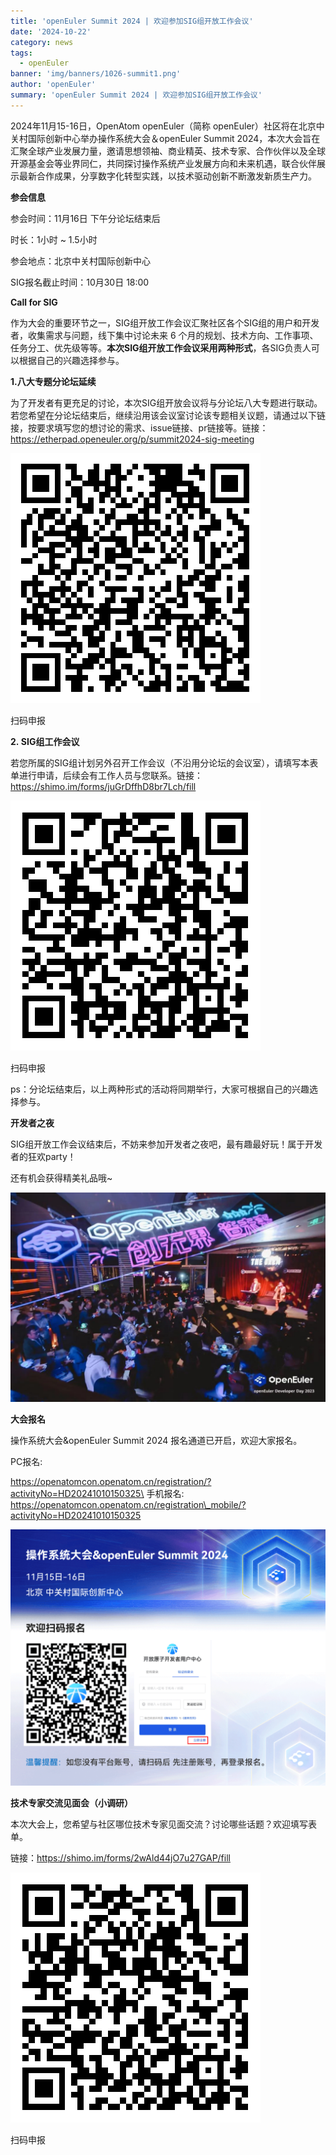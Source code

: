 ```yaml
---
title: 'openEuler Summit 2024 | 欢迎参加SIG组开放工作会议'
date: '2024-10-22'
category: news
tags:
  - openEuler
banner: 'img/banners/1026-summit1.png'
author: 'openEuler'
summary: 'openEuler Summit 2024 | 欢迎参加SIG组开放工作会议'
---
```





2024年11月15-16日，OpenAtom openEuler（简称
openEuler）社区将在北京中关村国际创新中心举办操作系统大会＆openEuler
Summit
2024，本次大会旨在汇聚全球产业发展力量，邀请思想领袖、商业精英、技术专家、合作伙伴以及全球开源基金会等业界同仁，共同探讨操作系统产业发展方向和未来机遇，联合伙伴展示最新合作成果，分享数字化转型实践，以技术驱动创新不断激发新质生产力。

**参会信息**

参会时间：11月16日 下午分论坛结束后

时长：1小时 \~ 1.5小时

参会地点：北京中关村国际创新中心

SIG报名截止时间：10月30日 18:00

**Call for SIG**

作为大会的重要环节之一，SIG组开放工作会议汇聚社区各个SIG组的用户和开发者，收集需求与问题，线下集中讨论未来
6
个月的规划、技术方向、工作事项、任务分工、优先级等等。**本次SIG组开放工作会议采用两种形式**，各SIG负责人可以根据自己的兴趣选择参与。

**1.八大专题分论坛延续**

为了开发者有更充足的讨论，本次SIG组开放会议将与分论坛八大专题进行联动。若您希望在分论坛结束后，继续沿用该会议室讨论该专题相关议题，请通过以下链接，按要求填写您的想讨论的需求、issue链接、pr链接等。链接：https://etherpad.openeuler.org/p/summit2024-sig-meeting



![image2](./media/image1.png)


扫码申报

**2. SIG组工作会议**

若您所属的SIG组计划另外召开工作会议（不沿用分论坛的会议室），请填写本表单进行申请，后续会有工作人员与您联系。链接：https://shimo.im/forms/juGrDffhD8br7Lch/fill




![image2](./media/image2.png)


扫码申报

ps：分论坛结束后，以上两种形式的活动将同期举行，大家可根据自己的兴趣选择参与。

**开发者之夜**

SIG组开放工作会议结束后，不妨来参加开发者之夜吧，最有趣最好玩！属于开发者的狂欢party！

还有机会获得精美礼品哦\~



![image2](./media/image3.jpeg)


**大会报名**

操作系统大会&openEuler Summit 2024 报名通道已开启，欢迎大家报名。

PC报名:

https://openatomcon.openatom.cn/registration/?activityNo=HD20241010150325\
手机报名:\
https://openatomcon.openatom.cn/registration\_mobile/?activityNo=HD20241010150325



![image2](./media/image7.png)


**技术专家交流见面会（小调研）**

本次大会上，您希望与社区哪位技术专家见面交流？讨论哪些话题？欢迎填写表单。

链接：https://shimo.im/forms/2wAld44jO7u27GAP/fill



![image2](./media/image8.png)


扫码申报
